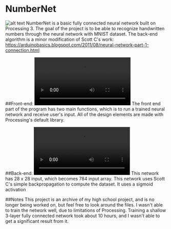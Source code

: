 # NumberNet
![alt text](https://i.imgur.com/h8K172M.gifv)
NumberNet is a basic fully connected neural network built on Processing 3. The goal of the project is to be able to recognize handwritten numbers through the neural network with MNIST dataset.
The back-end algorithm is a minor modification of Scott C's work: https://arduinobasics.blogspot.com/2011/08/neural-network-part-1-connection.html

##Front-end:
![alt text](https://i.imgur.com/UI0JCDK.mp4)
The front end part of the program has two main functions, which is to run a trained neural network and receive user's input. All of the design elements are made with Processing's default library.

##Back-end:
![alt text](https://i.imgur.com/9cZRkAE.mp4)
This network has 28 x 28 input, which becomes 784 input array. This network uses Scott C's simple backpropagation to compute the dataset. It uses a sigmoid activation

##Notes
This project is an archive of my high school project, and is no longer being worked on, but feel free to look around the files.
I wasn't able to train the network well, due to limitations of Processing. Training a shallow 3-layer fully connected network took about 10 hours, and I wasn't able to get a significant result from it.
